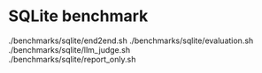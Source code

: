 # SQLite benchmark
./benchmarks/sqlite/end2end.sh
./benchmarks/sqlite/evaluation.sh
./benchmarks/sqlite/llm_judge.sh  
./benchmarks/sqlite/report_only.sh